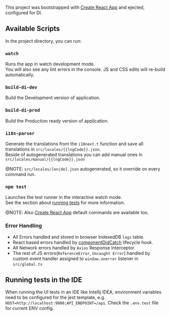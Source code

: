 This project was bootstrapped with [Create React App](https://github.com/facebook/create-react-app)
and ejected, configured for DI. 

## Available Scripts

In the project directory, you can run:


### `watch`

Runs the app in watch development mode.<br>
You will also see any lint errors in the console.
JS and CSS edits will re-build automatically.

### `build-di-dev`

Build the Development version of application.

### `build-di-prod`

Build the Production ready version of application.

### `i18n-parser`

Generate the translations from the `i18next.t` function and save all translations in `src/locales/{{lngCode}}.json`.  
Beside of autogenerated translations you can add manual ones in `src/locales/manual/{{lngCode}}.json`

@NOTE: `src/locales/[en|de].json` autogenerated, so it override on every command run.

### `npm test`

Launches the test runner in the interactive watch mode.<br>
See the section about [running tests](https://facebook.github.io/create-react-app/docs/running-tests) for more information.

@NOTE: Also [Create React App](https://github.com/facebook/create-react-app) default commands are available too.

### Error Handling
* All Errors handled and stored in browser IndexedDB `logs` table.
* React based errors handled by [componentDidCatch](https://reactjs.org/blog/2017/07/26/error-handling-in-react-16.html) lifecycle hook.
* All Network errors handled by `Axios` Response Interceptor.
* The rest of JS errors(`ReferenceError`, `Uncaught Error`) handled by custom event handler assigned to `window.onerror` listener in `src/global.ts`

## Running tests in the IDE

When running the UI tests in an IDE like Intellij IDEA, environment variables need to be configured for the jest template, e.g. `HOST=http://localhost:9000;API_ENDPOINT=/api`.
Check the `.env.test` file for current ENV config.
